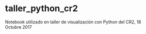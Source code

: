 # taller_python_cr2

Notebook utilizado en taller de visualización con Python del CR2, 18 Octubre 2017
